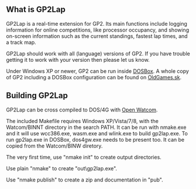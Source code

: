 What is GP2Lap
--------------

GP2Lap is a real-time extension for GP2.
Its main functions include logging information for online competitions, like processor occupancy, and showing on-screen information such as the current standings, fastest lap times, and a track map.

GP2Lap should work with all (language) versions of GP2.
If you have trouble getting it to work with your version then please let us know.

Under Windows XP or newer, GP2 can be run inside [DOSBox](http://www.dosbox.com/).
A whole copy of GP2 including a DOSBox configuration can be found on [OldGames.sk](http://www.oldgames.sk/en/game/grand-prix-2/download/5004/).

Building GP2Lap
---------------

GP2Lap can be cross compiled to DOS/4G with [Open Watcom](http://www.openwatcom.org/).

The included Makefile requires Windows XP/Vista/7/8, with the Watcom/BINNT directory in the search PATH.
It can be run with nmake.exe and it will use wcc386.exe, wasm.exe and wlink.exe to build gp2lap.exe.
To run gp2lap.exe in DOSBox, dos4gw.exe needs to be present too. It can be copied from the Watcom/BINW diretory.

The very first time, use "nmake init" to create output directories.

Use plain "nmake" to create "out\gp2lap.exe".

Use "nmake publish" to create a zip and documentation in "pub\".
